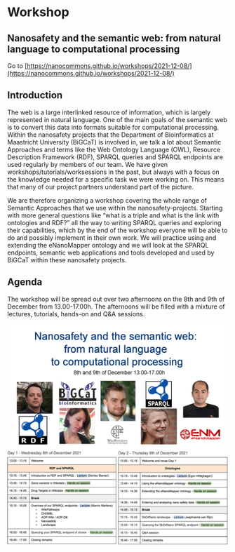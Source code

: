 # Workshop 
## Nanosafety and the semantic web: from natural language to computational processing

Go to [https://nanocommons.github.io/workshops/2021-12-08/](https://nanocommons.github.io/workshops/2021-12-08/)

## Introduction

The web is a large interlinked resource of information, which is largely represented in natural language. One of the main goals of the semantic web is to convert this data into formats suitable for computational processing. Within the nanosafety projects that the Department of Bioinformatics at Maastricht University (BiGCaT) is involved in, we talk a lot about Semantic Approaches and terms like the Web Ontology Language (OWL), Resource Description Framework (RDF), SPARQL queries and SPARQL endpoints are used regularly by members of our team. We have given workshops/tutorials/worksessions in the past, but always with a focus on the knowledge needed for a specific task we were working on. This means that many of our project partners understand part of the picture.

We are therefore organizing a workshop covering the whole range of Semantic Approaches that we use within the nanosafety-projects. Starting with more general questions like “what is a triple and what is the link with ontologies and RDF?” all the way to writing SPARQL queries and exploring their capabilities, which by the end of the workshop everyone will be able to do and possibly implement in their own work. We will practice using and extending the eNanoMapper ontology and we will look at the SPARQL endpoints, semantic web applications and tools developed and used by BiGCaT within these nanosafety projects.

## Agenda
The workshop will be spread out over two afternoons on the 8th and 9th of December from 13.00-17.00h. The afternoons will be filled with a mixture of lectures, tutorials, hands-on and Q&A sessions. 

<img src="agenda.jpg">
